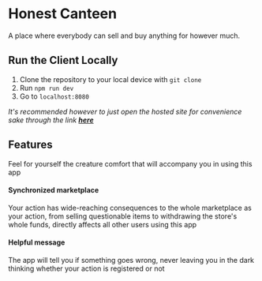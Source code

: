 # Honest Canteen

A place where everybody can sell and buy anything for however much.

## Run the Client Locally

1. Clone the repository to your local device with `git clone`
2. Run `npm run dev`
3. Go to `localhost:8080`

*It's recommended however to just open the hosted site for convenience sake through the link **[here](https://courageous-gumdrop-00bd28.netlify.app/)***

## Features
Feel for yourself the creature comfort that will accompany you in using this app
#### Synchronized marketplace
Your action has wide-reaching consequences to the whole marketplace as your action, from selling questionable items to withdrawing the store's whole funds, directly affects all other users using this app
#### Helpful message
The app will tell you if something goes wrong, never leaving you in the dark thinking whether your action is registered or not
